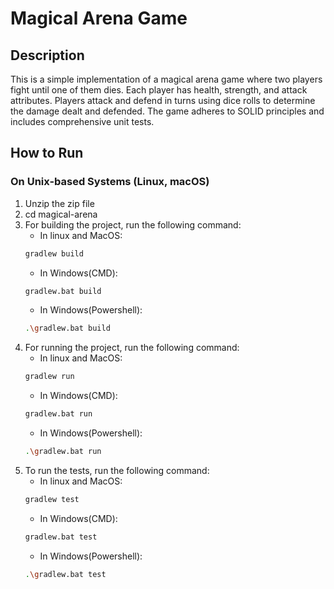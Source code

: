 # Magical Arena Game

## Description

This is a simple implementation of a magical arena game where two players fight until one of them dies. Each player has health, strength, and attack attributes. Players attack and defend in turns using dice rolls to determine the damage dealt and defended. The game adheres to SOLID principles and includes comprehensive unit tests.

## How to Run

### On Unix-based Systems (Linux, macOS)

1.  Unzip the zip file
2.  cd magical-arena
3.  For building the project, run the following command:
    - In linux and MacOS:
    ```bash
    gradlew build
    ```
    - In Windows(CMD):
    ```bash
    gradlew.bat build
    ```
    - In Windows(Powershell):
    ```bash
    .\gradlew.bat build
    ```
4.  For running the project, run the following command:
    - In linux and MacOS:
    ```bash
    gradlew run
    ```
    - In Windows(CMD):
    ```bash
    gradlew.bat run
    ```
    - In Windows(Powershell):
    ```bash
    .\gradlew.bat run
    ```
5.  To run the tests, run the following command:
    - In linux and MacOS:
    ```bash
    gradlew test
    ```
    - In Windows(CMD):
    ```bash
    gradlew.bat test
    ```
    - In Windows(Powershell):
    ```bash
    .\gradlew.bat test
    ```
